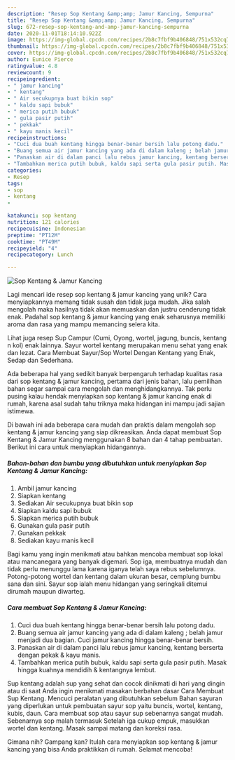 ```yaml
---
description: "Resep Sop Kentang &amp;amp; Jamur Kancing, Sempurna"
title: "Resep Sop Kentang &amp;amp; Jamur Kancing, Sempurna"
slug: 672-resep-sop-kentang-and-amp-jamur-kancing-sempurna
date: 2020-11-01T18:14:10.922Z
image: https://img-global.cpcdn.com/recipes/2b8c7fbf9b406848/751x532cq70/sop-kentang-jamur-kancing-foto-resep-utama.jpg
thumbnail: https://img-global.cpcdn.com/recipes/2b8c7fbf9b406848/751x532cq70/sop-kentang-jamur-kancing-foto-resep-utama.jpg
cover: https://img-global.cpcdn.com/recipes/2b8c7fbf9b406848/751x532cq70/sop-kentang-jamur-kancing-foto-resep-utama.jpg
author: Eunice Pierce
ratingvalue: 4.8
reviewcount: 9
recipeingredient:
- " jamur kancing"
- " kentang"
- " Air secukupnya buat bikin sop"
- " kaldu sapi bubuk"
- " merica putih bubuk"
- " gula pasir putih"
- " pekkak"
- " kayu manis kecil"
recipeinstructions:
- "Cuci dua buah kentang hingga benar-benar bersih lalu potong dadu."
- "Buang semua air jamur kancing yang ada di dalam kaleng ; belah jamur menjadi dua bagian. Cuci jamur kancing hingga benar-benar bersih."
- "Panaskan air di dalam panci lalu rebus jamur kancing, kentang berserta dengan pekak &amp; kayu manis."
- "Tambahkan merica putih bubuk, kaldu sapi serta gula pasir putih. Masak hingga kuahnya mendidih &amp; kentangnya lembut."
categories:
- Resep
tags:
- sop
- kentang
- 

katakunci: sop kentang  
nutrition: 121 calories
recipecuisine: Indonesian
preptime: "PT12M"
cooktime: "PT49M"
recipeyield: "4"
recipecategory: Lunch

---
```



![Sop Kentang &amp; Jamur Kancing](https://img-global.cpcdn.com/recipes/2b8c7fbf9b406848/751x532cq70/sop-kentang-jamur-kancing-foto-resep-utama.jpg)

Lagi mencari ide resep sop kentang &amp; jamur kancing yang unik? Cara menyiapkannya memang tidak susah dan tidak juga mudah. Jika salah mengolah maka hasilnya tidak akan memuaskan dan justru cenderung tidak enak. Padahal sop kentang &amp; jamur kancing yang enak seharusnya memiliki aroma dan rasa yang mampu memancing selera kita.

Lihat juga resep Sup Campur (Cumi, Oyong, wortel, jagung, buncis, kentang n kol) enak lainnya. Sayur wortel kentang merupakan menu sehat yang enak dan lezat. Cara Membuat Sayur/Sop Wortel Dengan Kentang yang Enak, Sedap dan Sederhana.

Ada beberapa hal yang sedikit banyak berpengaruh terhadap kualitas rasa dari sop kentang &amp; jamur kancing, pertama dari jenis bahan, lalu pemilihan bahan segar sampai cara mengolah dan menghidangkannya. Tak perlu pusing kalau hendak menyiapkan sop kentang &amp; jamur kancing enak di rumah, karena asal sudah tahu triknya maka hidangan ini mampu jadi sajian istimewa.


Di bawah ini ada beberapa cara mudah dan praktis dalam mengolah sop kentang &amp; jamur kancing yang siap dikreasikan. Anda dapat membuat Sop Kentang &amp; Jamur Kancing menggunakan 8 bahan dan 4 tahap pembuatan. Berikut ini cara untuk menyiapkan hidangannya.

<!--inarticleads1-->

##### Bahan-bahan dan bumbu yang dibutuhkan untuk menyiapkan Sop Kentang &amp; Jamur Kancing:

1. Ambil  jamur kancing
1. Siapkan  kentang
1. Sediakan  Air secukupnya buat bikin sop
1. Siapkan  kaldu sapi bubuk
1. Siapkan  merica putih bubuk
1. Gunakan  gula pasir putih
1. Gunakan  pekkak
1. Sediakan  kayu manis kecil


Bagi kamu yang ingin menikmati atau bahkan mencoba membuat sop lokal atau mancanegara yang banyak digemari. Sop iga, membuatnya mudah dan tidak perlu menunggu lama karena iganya telah saya rebus sebelumnya. Potong-potong wortel dan kentang dalam ukuran besar, cemplung bumbu sana dan sini. Sayur sop ialah menu hidangan yang seringkali ditemui dirumah maupun diwarteg. 

<!--inarticleads2-->

##### Cara membuat Sop Kentang &amp; Jamur Kancing:

1. Cuci dua buah kentang hingga benar-benar bersih lalu potong dadu.
1. Buang semua air jamur kancing yang ada di dalam kaleng ; belah jamur menjadi dua bagian. Cuci jamur kancing hingga benar-benar bersih.
1. Panaskan air di dalam panci lalu rebus jamur kancing, kentang berserta dengan pekak &amp; kayu manis.
1. Tambahkan merica putih bubuk, kaldu sapi serta gula pasir putih. Masak hingga kuahnya mendidih &amp; kentangnya lembut.


Sup kentang adalah sup yang sehat dan cocok dinikmati di hari yang dingin atau di saat Anda ingin menikmati masakan berbahan dasar Cara Membuat Sup Kentang. Mencuci peralatan yang dibutuhkan sebelum Bahan sayuran yang diperlukan untuk pembuatan sayur sop yaitu buncis, wortel, kentang, kubis, daun. Cara membuat sop atau sayur sup sebenarnya sangat mudah. Sebenarnya sop malah termasuk Setelah iga cukup empuk, masukkan wortel dan kentang. Masak sampai matang dan koreksi rasa. 

Gimana nih? Gampang kan? Itulah cara menyiapkan sop kentang &amp; jamur kancing yang bisa Anda praktikkan di rumah. Selamat mencoba!
